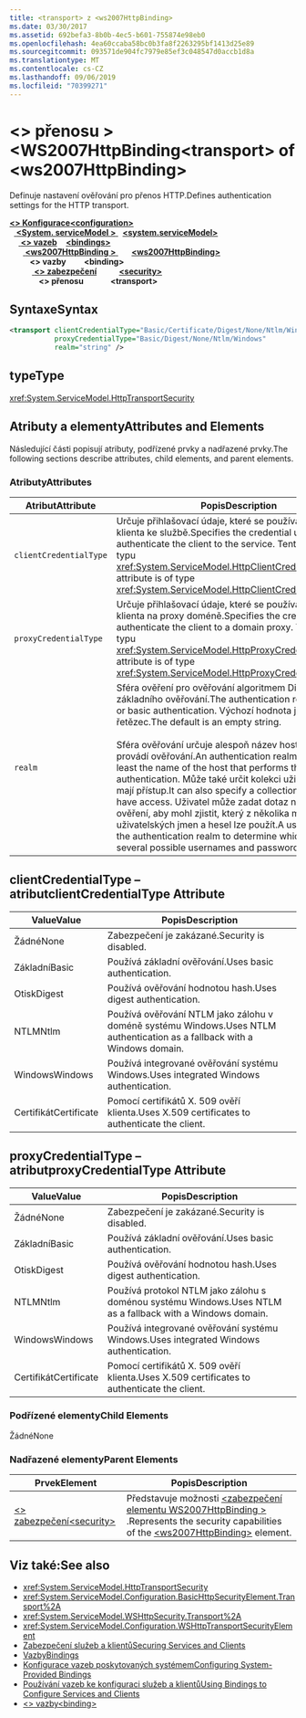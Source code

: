 ```yaml
---
title: <transport> z <ws2007HttpBinding>
ms.date: 03/30/2017
ms.assetid: 692befa3-8b0b-4ec5-b601-755874e98eb0
ms.openlocfilehash: 4ea60ccaba58bc0b3fa8f2263295bf1413d25e89
ms.sourcegitcommit: 093571de904fc7979e85ef3c048547d0accb1d8a
ms.translationtype: MT
ms.contentlocale: cs-CZ
ms.lasthandoff: 09/06/2019
ms.locfileid: "70399271"
---
```

# <a name="transport-of-ws2007httpbinding"></a><span data-ttu-id="38c32-102">\<> přenosu > \<WS2007HttpBinding</span><span class="sxs-lookup"><span data-stu-id="38c32-102">\<transport> of \<ws2007HttpBinding></span></span>
<span data-ttu-id="38c32-103">Definuje nastavení ověřování pro přenos HTTP.</span><span class="sxs-lookup"><span data-stu-id="38c32-103">Defines authentication settings for the HTTP transport.</span></span>  
  
<span data-ttu-id="38c32-104">[ **\<> Konfigurace**](../configuration-element.md)</span><span class="sxs-lookup"><span data-stu-id="38c32-104">[**\<configuration>**](../configuration-element.md)</span></span>\
<span data-ttu-id="38c32-105">&nbsp;&nbsp;[ **\<System. serviceModel >** ](system-servicemodel.md)</span><span class="sxs-lookup"><span data-stu-id="38c32-105">&nbsp;&nbsp;[**\<system.serviceModel>**](system-servicemodel.md)</span></span>\
<span data-ttu-id="38c32-106">&nbsp;&nbsp;&nbsp;&nbsp;[ **\<> vazeb**](bindings.md)</span><span class="sxs-lookup"><span data-stu-id="38c32-106">&nbsp;&nbsp;&nbsp;&nbsp;[**\<bindings>**](bindings.md)</span></span>\
<span data-ttu-id="38c32-107">&nbsp;&nbsp;&nbsp;&nbsp;&nbsp;&nbsp;[ **\<ws2007HttpBinding >** ](ws2007httpbinding.md)</span><span class="sxs-lookup"><span data-stu-id="38c32-107">&nbsp;&nbsp;&nbsp;&nbsp;&nbsp;&nbsp;[**\<ws2007HttpBinding>**](ws2007httpbinding.md)</span></span>\
<span data-ttu-id="38c32-108">&nbsp;&nbsp;&nbsp;&nbsp;&nbsp;&nbsp;&nbsp;&nbsp; **\<> vazby**</span><span class="sxs-lookup"><span data-stu-id="38c32-108">&nbsp;&nbsp;&nbsp;&nbsp;&nbsp;&nbsp;&nbsp;&nbsp;**\<binding>**</span></span>\
<span data-ttu-id="38c32-109">&nbsp;&nbsp;&nbsp;&nbsp;&nbsp;&nbsp;&nbsp;&nbsp;&nbsp;&nbsp;[ **\<> zabezpečení**](security-of-ws2007httpbinding.md)</span><span class="sxs-lookup"><span data-stu-id="38c32-109">&nbsp;&nbsp;&nbsp;&nbsp;&nbsp;&nbsp;&nbsp;&nbsp;&nbsp;&nbsp;[**\<security>**](security-of-ws2007httpbinding.md)</span></span>\
<span data-ttu-id="38c32-110">&nbsp;&nbsp;&nbsp;&nbsp;&nbsp;&nbsp;&nbsp;&nbsp;&nbsp;&nbsp;&nbsp;&nbsp; **\<> přenosu**</span><span class="sxs-lookup"><span data-stu-id="38c32-110">&nbsp;&nbsp;&nbsp;&nbsp;&nbsp;&nbsp;&nbsp;&nbsp;&nbsp;&nbsp;&nbsp;&nbsp;**\<transport>**</span></span>  
  
## <a name="syntax"></a><span data-ttu-id="38c32-111">Syntaxe</span><span class="sxs-lookup"><span data-stu-id="38c32-111">Syntax</span></span>  
  
```xml  
<transport clientCredentialType="Basic/Certificate/Digest/None/Ntlm/Windows"
           proxyCredentialType="Basic/Digest/None/Ntlm/Windows"
           realm="string" />
```  
  
## <a name="type"></a><span data-ttu-id="38c32-112">type</span><span class="sxs-lookup"><span data-stu-id="38c32-112">Type</span></span>  
 <xref:System.ServiceModel.HttpTransportSecurity>  
  
## <a name="attributes-and-elements"></a><span data-ttu-id="38c32-113">Atributy a elementy</span><span class="sxs-lookup"><span data-stu-id="38c32-113">Attributes and Elements</span></span>  
 <span data-ttu-id="38c32-114">Následující části popisují atributy, podřízené prvky a nadřazené prvky.</span><span class="sxs-lookup"><span data-stu-id="38c32-114">The following sections describe attributes, child elements, and parent elements.</span></span>  
  
### <a name="attributes"></a><span data-ttu-id="38c32-115">Atributy</span><span class="sxs-lookup"><span data-stu-id="38c32-115">Attributes</span></span>  
  
|<span data-ttu-id="38c32-116">Atribut</span><span class="sxs-lookup"><span data-stu-id="38c32-116">Attribute</span></span>|<span data-ttu-id="38c32-117">Popis</span><span class="sxs-lookup"><span data-stu-id="38c32-117">Description</span></span>|  
|---------------|-----------------|  
|`clientCredentialType`|<span data-ttu-id="38c32-118">Určuje přihlašovací údaje, které se používají k ověření klienta ke službě.</span><span class="sxs-lookup"><span data-stu-id="38c32-118">Specifies the credential used to authenticate the client to the service.</span></span> <span data-ttu-id="38c32-119">Tento atribut je typu <xref:System.ServiceModel.HttpClientCredentialType>.</span><span class="sxs-lookup"><span data-stu-id="38c32-119">This attribute is of type <xref:System.ServiceModel.HttpClientCredentialType>.</span></span>|  
|`proxyCredentialType`|<span data-ttu-id="38c32-120">Určuje přihlašovací údaje, které se používají k ověření klienta na proxy doméně.</span><span class="sxs-lookup"><span data-stu-id="38c32-120">Specifies the credential used to authenticate the client to a domain proxy.</span></span> <span data-ttu-id="38c32-121">Tento atribut je typu <xref:System.ServiceModel.HttpProxyCredentialType>.</span><span class="sxs-lookup"><span data-stu-id="38c32-121">This attribute is of type <xref:System.ServiceModel.HttpProxyCredentialType>.</span></span>|  
|`realm`|<span data-ttu-id="38c32-122">Sféra ověření pro ověřování algoritmem Digest nebo základního ověřování.</span><span class="sxs-lookup"><span data-stu-id="38c32-122">The authentication realm for digest or basic authentication.</span></span> <span data-ttu-id="38c32-123">Výchozí hodnota je prázdný řetězec.</span><span class="sxs-lookup"><span data-stu-id="38c32-123">The default is an empty string.</span></span><br /><br /> <span data-ttu-id="38c32-124">Sféra ověřování určuje alespoň název hostitele, který provádí ověřování.</span><span class="sxs-lookup"><span data-stu-id="38c32-124">An authentication realm specifies at least the name of the host that performs the authentication.</span></span> <span data-ttu-id="38c32-125">Může také určit kolekci uživatelů, kteří mají přístup.</span><span class="sxs-lookup"><span data-stu-id="38c32-125">It can also specify a collection of users who have access.</span></span> <span data-ttu-id="38c32-126">Uživatel může zadat dotaz na sféru ověření, aby mohl zjistit, který z několika možných uživatelských jmen a hesel lze použít.</span><span class="sxs-lookup"><span data-stu-id="38c32-126">A user can query the authentication realm to determine which one of the several possible usernames and passwords can be used.</span></span>|  
  
## <a name="clientcredentialtype-attribute"></a><span data-ttu-id="38c32-127">clientCredentialType – atribut</span><span class="sxs-lookup"><span data-stu-id="38c32-127">clientCredentialType Attribute</span></span>  
  
|<span data-ttu-id="38c32-128">Value</span><span class="sxs-lookup"><span data-stu-id="38c32-128">Value</span></span>|<span data-ttu-id="38c32-129">Popis</span><span class="sxs-lookup"><span data-stu-id="38c32-129">Description</span></span>|  
|-----------|-----------------|  
|<span data-ttu-id="38c32-130">Žádné</span><span class="sxs-lookup"><span data-stu-id="38c32-130">None</span></span>|<span data-ttu-id="38c32-131">Zabezpečení je zakázané.</span><span class="sxs-lookup"><span data-stu-id="38c32-131">Security is disabled.</span></span>|  
|<span data-ttu-id="38c32-132">Základní</span><span class="sxs-lookup"><span data-stu-id="38c32-132">Basic</span></span>|<span data-ttu-id="38c32-133">Používá základní ověřování.</span><span class="sxs-lookup"><span data-stu-id="38c32-133">Uses basic authentication.</span></span>|  
|<span data-ttu-id="38c32-134">Otisk</span><span class="sxs-lookup"><span data-stu-id="38c32-134">Digest</span></span>|<span data-ttu-id="38c32-135">Používá ověřování hodnotou hash.</span><span class="sxs-lookup"><span data-stu-id="38c32-135">Uses digest authentication.</span></span>|  
|<span data-ttu-id="38c32-136">NTLM</span><span class="sxs-lookup"><span data-stu-id="38c32-136">Ntlm</span></span>|<span data-ttu-id="38c32-137">Používá ověřování NTLM jako zálohu v doméně systému Windows.</span><span class="sxs-lookup"><span data-stu-id="38c32-137">Uses NTLM authentication as a fallback with a Windows domain.</span></span>|  
|<span data-ttu-id="38c32-138">Windows</span><span class="sxs-lookup"><span data-stu-id="38c32-138">Windows</span></span>|<span data-ttu-id="38c32-139">Používá integrované ověřování systému Windows.</span><span class="sxs-lookup"><span data-stu-id="38c32-139">Uses integrated Windows authentication.</span></span>|  
|<span data-ttu-id="38c32-140">Certifikát</span><span class="sxs-lookup"><span data-stu-id="38c32-140">Certificate</span></span>|<span data-ttu-id="38c32-141">Pomocí certifikátů X. 509 ověří klienta.</span><span class="sxs-lookup"><span data-stu-id="38c32-141">Uses X.509 certificates to authenticate the client.</span></span>|  
  
## <a name="proxycredentialtype-attribute"></a><span data-ttu-id="38c32-142">proxyCredentialType – atribut</span><span class="sxs-lookup"><span data-stu-id="38c32-142">proxyCredentialType Attribute</span></span>  
  
|<span data-ttu-id="38c32-143">Value</span><span class="sxs-lookup"><span data-stu-id="38c32-143">Value</span></span>|<span data-ttu-id="38c32-144">Popis</span><span class="sxs-lookup"><span data-stu-id="38c32-144">Description</span></span>|  
|-----------|-----------------|  
|<span data-ttu-id="38c32-145">Žádné</span><span class="sxs-lookup"><span data-stu-id="38c32-145">None</span></span>|<span data-ttu-id="38c32-146">Zabezpečení je zakázané.</span><span class="sxs-lookup"><span data-stu-id="38c32-146">Security is disabled.</span></span>|  
|<span data-ttu-id="38c32-147">Základní</span><span class="sxs-lookup"><span data-stu-id="38c32-147">Basic</span></span>|<span data-ttu-id="38c32-148">Používá základní ověřování.</span><span class="sxs-lookup"><span data-stu-id="38c32-148">Uses basic authentication.</span></span>|  
|<span data-ttu-id="38c32-149">Otisk</span><span class="sxs-lookup"><span data-stu-id="38c32-149">Digest</span></span>|<span data-ttu-id="38c32-150">Používá ověřování hodnotou hash.</span><span class="sxs-lookup"><span data-stu-id="38c32-150">Uses digest authentication.</span></span>|  
|<span data-ttu-id="38c32-151">NTLM</span><span class="sxs-lookup"><span data-stu-id="38c32-151">Ntlm</span></span>|<span data-ttu-id="38c32-152">Používá protokol NTLM jako zálohu s doménou systému Windows.</span><span class="sxs-lookup"><span data-stu-id="38c32-152">Uses NTLM as a fallback with a Windows domain.</span></span>|  
|<span data-ttu-id="38c32-153">Windows</span><span class="sxs-lookup"><span data-stu-id="38c32-153">Windows</span></span>|<span data-ttu-id="38c32-154">Používá integrované ověřování systému Windows.</span><span class="sxs-lookup"><span data-stu-id="38c32-154">Uses integrated Windows authentication.</span></span>|  
|<span data-ttu-id="38c32-155">Certifikát</span><span class="sxs-lookup"><span data-stu-id="38c32-155">Certificate</span></span>|<span data-ttu-id="38c32-156">Pomocí certifikátů X. 509 ověří klienta.</span><span class="sxs-lookup"><span data-stu-id="38c32-156">Uses X.509 certificates to authenticate the client.</span></span>|  
  
### <a name="child-elements"></a><span data-ttu-id="38c32-157">Podřízené elementy</span><span class="sxs-lookup"><span data-stu-id="38c32-157">Child Elements</span></span>  
 <span data-ttu-id="38c32-158">Žádné</span><span class="sxs-lookup"><span data-stu-id="38c32-158">None</span></span>  
  
### <a name="parent-elements"></a><span data-ttu-id="38c32-159">Nadřazené elementy</span><span class="sxs-lookup"><span data-stu-id="38c32-159">Parent Elements</span></span>  
  
|<span data-ttu-id="38c32-160">Prvek</span><span class="sxs-lookup"><span data-stu-id="38c32-160">Element</span></span>|<span data-ttu-id="38c32-161">Popis</span><span class="sxs-lookup"><span data-stu-id="38c32-161">Description</span></span>|  
|-------------|-----------------|  
|[<span data-ttu-id="38c32-162">\<> zabezpečení</span><span class="sxs-lookup"><span data-stu-id="38c32-162">\<security></span></span>](security-of-ws2007httpbinding.md)|<span data-ttu-id="38c32-163">Představuje možnosti [ \<zabezpečení elementu WS2007HttpBinding >](ws2007httpbinding.md) .</span><span class="sxs-lookup"><span data-stu-id="38c32-163">Represents the security capabilities of the [\<ws2007HttpBinding>](ws2007httpbinding.md) element.</span></span>|  
  
## <a name="see-also"></a><span data-ttu-id="38c32-164">Viz také:</span><span class="sxs-lookup"><span data-stu-id="38c32-164">See also</span></span>

- <xref:System.ServiceModel.HttpTransportSecurity>
- <xref:System.ServiceModel.Configuration.BasicHttpSecurityElement.Transport%2A>
- <xref:System.ServiceModel.WSHttpSecurity.Transport%2A>
- <xref:System.ServiceModel.Configuration.WSHttpTransportSecurityElement>
- [<span data-ttu-id="38c32-165">Zabezpečení služeb a klientů</span><span class="sxs-lookup"><span data-stu-id="38c32-165">Securing Services and Clients</span></span>](../../../wcf/feature-details/securing-services-and-clients.md)
- [<span data-ttu-id="38c32-166">Vazby</span><span class="sxs-lookup"><span data-stu-id="38c32-166">Bindings</span></span>](../../../wcf/bindings.md)
- [<span data-ttu-id="38c32-167">Konfigurace vazeb poskytovaných systémem</span><span class="sxs-lookup"><span data-stu-id="38c32-167">Configuring System-Provided Bindings</span></span>](../../../wcf/feature-details/configuring-system-provided-bindings.md)
- [<span data-ttu-id="38c32-168">Používání vazeb ke konfiguraci služeb a klientů</span><span class="sxs-lookup"><span data-stu-id="38c32-168">Using Bindings to Configure Services and Clients</span></span>](../../../wcf/using-bindings-to-configure-services-and-clients.md)
- [<span data-ttu-id="38c32-169">\<> vazby</span><span class="sxs-lookup"><span data-stu-id="38c32-169">\<binding></span></span>](../../../misc/binding.md)
